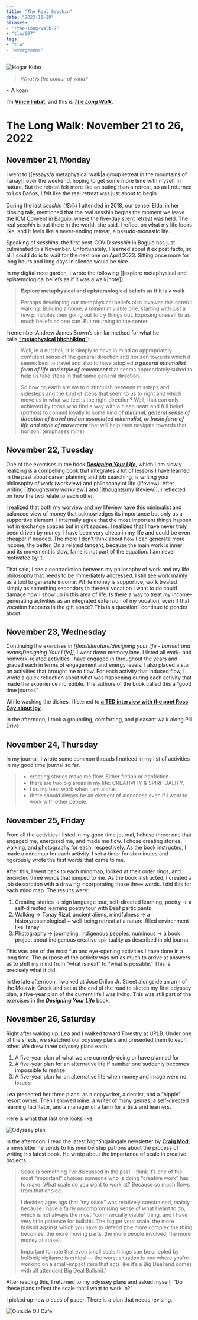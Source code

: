 ```yaml
---
title: "The Real Sesshin"
date: "2022-11-28"
aliases:
- "/the-long-walk-7"
- "tlw/007"
tags:
- "tlw"
- "evergreens"
---
```

![Hogar Kubo](essays/images/Hogar-kubo.jpg)

> _What is the colour of wind?_

~ A koan

I’m **[Vince Imbat](https://vinceimbat.com/)**, and this is _**[The Long Walk](https://vinceimbat.substack.com/)**_.

# The Long Walk: November 21 to 26, 2022

## November 21, Monday

I went to [[essays/a metaphysical walk|a group retreat in the mountains of Tanay]] over the weekend, hoping to get some more time with myself in nature. But the retreat felt more like an outing than a retreat, so as I returned to Los Baños, I felt like the real retreat was just about to begin.

During the last _sesshin_ (接心) I attended in 2018, our sensei Elda, in her closing talk, mentioned that the real sesshin begins the moment we leave the ICM Convent in Baguio, where the five-day silent retreat was held. The real _sesshin_ is out there in the world, she said. I reflect on what my life looks like, and it feels like a never-ending retreat, a pseudo-monastic life.

Speaking of _sesshins_, the first post-COVID _sesshin_ in Baguio has just culminated this November. Unfortunately, I learned about it ex post facto, so all I could do is to wait for the next one on April 2023. Sitting once more for long hours and long days in silence would be nice.

In my digital note garden, I wrote the following [[explore metaphysical and epistemological beliefs as if it was a walk|note]]:

> **Explore metaphysical and epistemological beliefs as if it is a walk**
> 
> Perhaps developing our metaphysical beliefs also involves this careful walking. Building a home, a minimum viable one, starting with just a few principles then going out to try things out. Exposing oneself to as much beliefs as one can. But returning to the center.

I remember Andrew James Brown’s similar method for what he calls **[“metaphysical hitchhiking”](http://andrewjbrown.blogspot.com/2020/12/steps-not-steps-promises-and-art-of.html)**:

> Well, in a nutshell, it is simply to have in mind an appropriately confident sense of the general direction and horizon towards which it seems best to travel and also to have adopted _**a general minimalist form of life and style of movement**_ that seems appropriately suited to help us take steps in that same general direction.
> 
> So how on earth are we to distinguish between missteps and sidesteps and the kind of steps that seem to us to right and which move us in what we feel is the right direction? Well, that can only achieved by those who find a way with a clean heart and full belief (_pathos_) to commit loyally to some kind of _**minimal, general sense of direction of travel and an associated minimalist, or basic form of life and style of movement**_ that will help then navigate towards that horizon. (emphases mine)

## November 22, Tuesday

One of the exercises in the book _**[Designing Your Life](https://designingyour.life/the-book/)**_, which I am slowly realizing is a compelling book that integrates a lot of lessons I have learned in the past about career planning and job searching, is writing your philosophy of work (workview) and philosophy of life (lifeview). After writing [[thoughts/my workview]] and [[thoughts/my lifeview]], I reflected on how the two relate to each other.

I realized that both my worview and my lifeview have this minimalist and balanced view of money that acknowledges its importance but only as a supportive element. I internally agree that the most important things happen not in exchange spaces but in gift spaces. I realized that I have never truly been driven by money. I have been very cheap in my life and could be even cheaper if needed. The more I don’t think about how I can generate more income, the better. On a related tangent, because the main work is inner and its movement is slow, fame is not part of the equation. I am never motivated by it.

That said, I see a contradiction between my philosophy of work and my life philosophy that needs to be immediately addressed. I still see work mainly as a tool to generate income. While money is supportive, work treated simply as something secondary to the real vocation I want to do could damage how I show up in this area of life. Is there a way to treat my income-generating activities as an integrated extension of my vocation, even if that vocation happens in the gift space? This is a question I continue to ponder about.

## November 23, Wednesday

Continuing the exercises in *[[lms/literature/designing your life - burnett and evans|Designing Your Life]]*, I went down memory lane. I listed all work- and nonwork-related activities I have engaged in throughout the years and graded each in terms of engagement and energy levels. I also placed a star on activities that brought me to flow. For each activity that induced flow, I wrote a quick reflection about what was happening during each activity that made the experience incredible. The authors of the book called this a “good time journal.”

While washing the dishes, I listened to **[a TED interview with the poet Ross Gay about joy](https://podcasts.apple.com/us/podcast/the-ted-interview/id1437306870?i=1000584059525&utm_source=substack&utm_medium=email)**.

In the afternoon, I took a grounding, comforting, and pleasant walk along Pili Drive.

## November 24, Thursday

In my journal, I wrote some common threads I noticed in my list of activities in my good time journal so far.

> -   creating stories make me flow. Either fiction or nonfiction.
> -   there are two big areas in my life: CREATIVITY & SPIRITUALITY.
> -   I do my best work when I am alone.
> -   there should always be an element of aloneness even if I want to work with other people.

## November 25, Friday

From all the activities I listed in my good time journal, I chose three: one that engaged me, energized me, and made me flow. I chose creating stories, walking, and photography for each, respectively. As the book instructed, I made a mindmap for each activity. I set a timer for six minutes and rigorously wrote the first words that came to me.

After this, I went back to each mindmap, looked at their outer rings, and encircled three words that jumped to me. As the book instructed, I created a job description with a drawing incorporating those three words. I did this for each mind map. The results were:

1.  Creating stories -> sign language tour, self-directed learning, poetry -> a self-directed learning poetry tour with Deaf participants
2.  Walking -> Tanay Rizal, ancient aliens, mindfulness -> a history/cosmological + well-being retreat at a nature-filled environment like Tanay
3.  Photography -> journaling, indigenous peoples, numinous -> a book project about indigenous creative spirituality as described in old journa

This was one of the most fun and eye-opening activities I have done in a long time. The purpose of the activity was not as much to arrive at answers as to shift my mind from “what is next” to “what is possible.” This is precisely what it did.

In the late afternoon, I walked at Jose Drilon Jr. Street alongside an arm of the Molawin Creek and sat at the end of the road to sketch my first odyssey plan, a five-year plan of the current life I was living. This was still part of the exercises in the _**Designing Your Life**_ book.

## November 26, Saturday

Right after waking up, Lea and I walked toward Forestry at UPLB. Under one of the sheds, we sketched our odyssey plans and presented them to each other. We drew three odyssey plans each:

1.  A five-year plan of what we are currently doing or have planned for
2.  A five-year plan for an alternative life if number one suddenly becomes impossible to realize
3.  A five-year plan for an alternative life when money and image were no issues

Lea presented her three plans: as a copywriter, a dentist, and a “hippie” resort owner. Then I showed mine: a writer of many genres, a self-directed learning facilitator, and a manager of a farm for artists and learners.

Here is what that last one looks like.

![Odyssey plan](essays/images/odyssey-plan-3.jpg)

In the afternoon, I read the latest Nightingalingale newsletter by **[Craig Mod](https://craigmod.com/)**, a newsletter he sends to his membership patrons about the process of writing his latest book. He wrote about the importance of scale in creative projects.

> Scale is something I’ve discussed in the past. I think it’s one of the most “important” choices someone who is doing “creative work” has to make: What scale do you want to work at? Because so much flows from that choice.
> 
> I decided ages ago that “my scale” was relatively constrained, mainly because I have a fairly uncompromising sense of what I want to do, which is not always the most "commercially viable" thing, and I have very little patience for bullshit. The bigger your scale, the more bullshit against which you have to defend (the more complex the thing becomes: the more moving parts, the more people involved, the more money at stake).
> 
> Important to note that even small scale things can be crippled by bullshit; vigilance is critical — the worst situation is one where you’re working on a small-impact item that acts like it’s a Big Deal and comes with all attendant Big Deal Bullshit."

After reading this, I returned to my odyssey plans and asked myself, “Do these plans reflect the scale that I want to work in?”

I picked up new pieces of paper. There is a plan that needs revising.

![Outside OJ Cafe](essays/images/OJ-cafe.jpg)